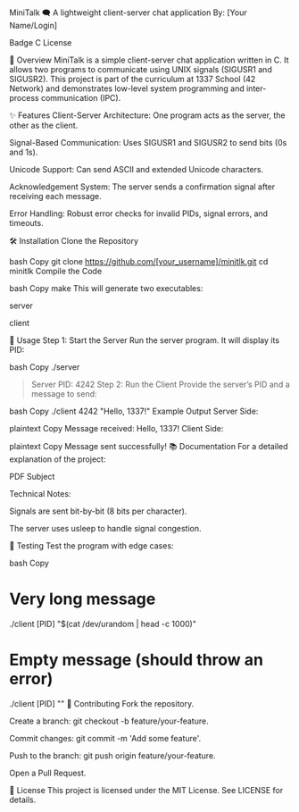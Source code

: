 MiniTalk 🗨️
A lightweight client-server chat application
By: [Your Name/Login]

Badge C License

📖 Overview
MiniTalk is a simple client-server chat application written in C. It allows two programs to communicate using UNIX signals (SIGUSR1 and SIGUSR2). This project is part of the curriculum at 1337 School (42 Network) and demonstrates low-level system programming and inter-process communication (IPC).

✨ Features
Client-Server Architecture: One program acts as the server, the other as the client.

Signal-Based Communication: Uses SIGUSR1 and SIGUSR2 to send bits (0s and 1s).

Unicode Support: Can send ASCII and extended Unicode characters.

Acknowledgement System: The server sends a confirmation signal after receiving each message.

Error Handling: Robust error checks for invalid PIDs, signal errors, and timeouts.

🛠️ Installation
Clone the Repository

bash
Copy
git clone https://github.com/[your_username]/minitlk.git
cd minitlk
Compile the Code

bash
Copy
make
This will generate two executables:

server

client

🚀 Usage
Step 1: Start the Server
Run the server program. It will display its PID:

bash
Copy
./server
> Server PID: 4242
Step 2: Run the Client
Provide the server’s PID and a message to send:

bash
Copy
./client 4242 "Hello, 1337!"
Example Output
Server Side:

plaintext
Copy
Message received: Hello, 1337!
Client Side:

plaintext
Copy
Message sent successfully!
📚 Documentation
For a detailed explanation of the project:

PDF Subject

Technical Notes:

Signals are sent bit-by-bit (8 bits per character).

The server uses usleep to handle signal congestion.

🧪 Testing
Test the program with edge cases:

bash
Copy
# Very long message
./client [PID] "$(cat /dev/urandom | head -c 1000)"

# Empty message (should throw an error)
./client [PID] ""
🤝 Contributing
Fork the repository.

Create a branch: git checkout -b feature/your-feature.

Commit changes: git commit -m 'Add some feature'.

Push to the branch: git push origin feature/your-feature.

Open a Pull Request.

📜 License
This project is licensed under the MIT License. See LICENSE for details.

